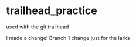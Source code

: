 # trailhead_practice
used with the git trailhead


I made a change!
Branch 1 change just for the larks